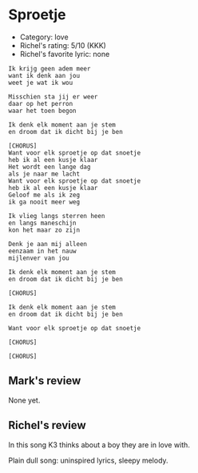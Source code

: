 # Sproetje

 * Category: love
 * Richel's rating: 5/10 (KKK)
 * Richel's favorite lyric: none

```
Ik krijg geen adem meer
want ik denk aan jou
weet je wat ik wou

Misschien sta jij er weer
daar op het perron
waar het toen begon

Ik denk elk moment aan je stem
en droom dat ik dicht bij je ben

[CHORUS]
Want voor elk sproetje op dat snoetje
heb ik al een kusje klaar
Het wordt een lange dag
als je naar me lacht
Want voor elk sproetje op dat snoetje
heb ik al een kusje klaar
Geloof me als ik zeg
ik ga nooit meer weg

Ik vlieg langs sterren heen
en langs maneschijn
kon het maar zo zijn

Denk je aan mij alleen
eenzaam in het nauw
mijlenver van jou

Ik denk elk moment aan je stem
en droom dat ik dicht bij je ben

[CHORUS]

Ik denk elk moment aan je stem
en droom dat ik dicht bij je ben

Want voor elk sproetje op dat snoetje

[CHORUS]

[CHORUS]
```

## Mark's review

None yet.

## Richel's review

In this song K3 thinks about a boy they are in love with.

Plain dull song: uninspired lyrics, sleepy melody.

